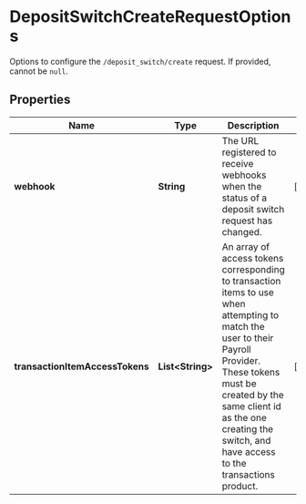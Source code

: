 

# DepositSwitchCreateRequestOptions

Options to configure the `/deposit_switch/create` request. If provided, cannot be `null`.

## Properties

| Name | Type | Description | Notes |
|------------ | ------------- | ------------- | -------------|
|**webhook** | **String** | The URL registered to receive webhooks when the status of a deposit switch request has changed.  |  [optional] |
|**transactionItemAccessTokens** | **List&lt;String&gt;** | An array of access tokens corresponding to transaction items to use when attempting to match the user to their Payroll Provider. These tokens must be created by the same client id as the one creating the switch, and have access to the transactions product. |  [optional] |



